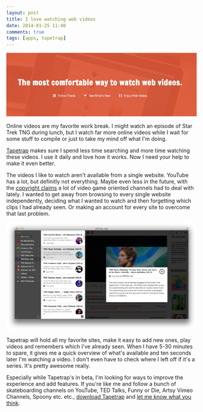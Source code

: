 ```yaml
---
layout: post
title: I love watching web videos
date: 2014-01-25 11:40
comments: true
tags: [apps, tapetrap]
---
```


![Tapetrap header](/assets/img/old/content/tapetrap-header.jpg)

Online videos are my favorite work break. I might watch an episode of Star Trek TNG during lunch, but I watch far more online videos while I wait for some stuff to compile or just to take my mind off what I'm doing.

[Tapetrap](http://www.dangercove.com/tapetrap) makes sure I spend less time searching and more time watching these videos. I use it daily and love how it works. Now I need your help to make it even better.

<!-- more -->

The videos I like to watch aren't available from a single website. YouTube has a lot, but definitly not everything. Maybe even less in the future, with the [copyright claims](http://www.forbes.com/sites/insertcoin/2013/12/11/youtube-unleashes-strange-storm-of-copyright-claims-on-video-game-content-producers/) a lot of video game oriented channels had to deal with lately. I wanted to get away from browsing to every single website independently, deciding what I wanted to watch and then forgetting which clips I had already seen. Or making an account for every site to overcome that last problem.

![Browsing in Tapetrap](/assets/img/old/content/tapetrap-ss-browse.jpg)

Tapetrap will hold all my favorite sites, make it easy to add new ones, play videos and remembers which I've already seen. When I have 5-30 minutes to spare, it gives me a quick overview of what's available and ten seconds later I'm watching a video. I don't even have to check where I left off if it's a series. It's pretty awesome really.

Especially while Tapetrap's in beta, I'm looking for ways to improve the experience and add features. If you're like me and follow a bunch of skateboarding channels on YouTube, TED Talks, Funny or Die, Artsy Vimeo Channels, Spoony etc. etc., [download Tapetrap](http://www.dangercove.com/tapetrap) and [let me know what you think](mailto:support@dangercove.com?subject=Tapetrap%20Feedback).
